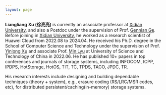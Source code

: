 ```yaml
---
layout: page
---
```


<!-- # About Me -->

<!-- <img src="https://llianglxu.github.io/llxu.jpg" class="floatpic" width="360" height="480"> -->

<!-- Here is **Liangliang Xu (徐亮亮)**. -->
<!--  -->
**Liangliang Xu (徐亮亮)** is currently an associate professor at [Xidian University](https://en.xidian.edu.cn/), and also a Postdoc under the supervision of Prof. [Gennian Ge](https://math.cnu.edu.cn/szdw/qtjs/161049.htm). Before joining in [Xidian University](https://en.xidian.edu.cn/), he worked as a research scientist of Huawei Cloud from 2022.08 to 2024.04.
He received his Ph.D. degree in the School of Computer Science and Technology under the supervision of Prof. [Yinlong Xu](http://cs.ustc.edu.cn/2020/0828/c23235a460084/page.htm) and associate Prof. [Min Lyu](http://cs.ustc.edu.cn/2020/0906/c23239a460125/page.htm) at University of Science and Technology of China in 2022.06. He has published 10+ papers in top conferences and journals of storage systems, including INFOCOM, ICPP, IPDPS, HotStorage, HotOS, TIT, TC, TPDS, TACO, JPDC, TR. 

His research interests include designing and building dependable techniques (theory + system), e.g., erasure coding (RS/LRC/MSR codes, etc), for distributed persistent/caching(in-memory) storage systems.



